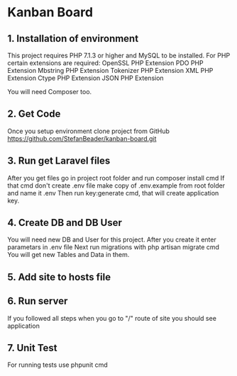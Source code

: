 # Kanban Board

## 1. Installation of environment

This project requires PHP 7.1.3 or higher and MySQL to be installed.
For PHP certain extensions are required:
  OpenSSL PHP Extension
  PDO PHP Extension
  Mbstring PHP Extension
  Tokenizer PHP Extension
  XML PHP Extension
  Ctype PHP Extension
  JSON PHP Extension

You will need Composer too.

## 2. Get Code

Once you setup environment clone project from GitHub https://github.com/StefanBeader/kanban-board.git

## 3. Run get Laravel files

After you get files go in project root folder and run composer install cmd
If that cmd don't create .env file make copy of .env.example from root folder and name it .env
Then run key:generate cmd, that will create application key.

## 4. Create DB and DB User
You will need new DB and User for this project.
After you create it enter parametars in .env file
Next run migrations with php artisan migrate cmd
You will get new Tables and Data in them.

## 5. Add site to hosts file

## 6. Run server 
If you followed all steps when you go to "/" route of site you should see application

## 7. Unit Test
For running tests use phpunit cmd

